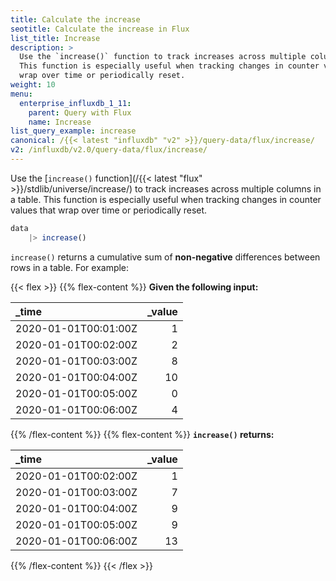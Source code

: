 ```yaml
---
title: Calculate the increase
seotitle: Calculate the increase in Flux
list_title: Increase
description: >
  Use the `increase()` function to track increases across multiple columns in a table.
  This function is especially useful when tracking changes in counter values that
  wrap over time or periodically reset.
weight: 10
menu:
  enterprise_influxdb_1_11:
    parent: Query with Flux
    name: Increase
list_query_example: increase
canonical: /{{< latest "influxdb" "v2" >}}/query-data/flux/increase/
v2: /influxdb/v2.0/query-data/flux/increase/
---
```


Use the [`increase()` function](/{{< latest "flux" >}}/stdlib/universe/increase/)
to track increases across multiple columns in a table.
This function is especially useful when tracking changes in counter values that
wrap over time or periodically reset.

```js
data
    |> increase()
```

`increase()` returns a cumulative sum of **non-negative** differences between rows in a table.
For example:

{{< flex >}}
{{% flex-content %}}
**Given the following input:**

| _time                | _value |
|:-----                | ------:|
| 2020-01-01T00:01:00Z | 1      |
| 2020-01-01T00:02:00Z | 2      |
| 2020-01-01T00:03:00Z | 8      |
| 2020-01-01T00:04:00Z | 10     |
| 2020-01-01T00:05:00Z | 0      |
| 2020-01-01T00:06:00Z | 4      |
{{% /flex-content %}}
{{% flex-content %}}
**`increase()` returns:**

| _time                | _value |
|:-----                | ------:|
| 2020-01-01T00:02:00Z | 1      |
| 2020-01-01T00:03:00Z | 7      |
| 2020-01-01T00:04:00Z | 9      |
| 2020-01-01T00:05:00Z | 9      |
| 2020-01-01T00:06:00Z | 13     |
{{% /flex-content %}}
{{< /flex >}}

